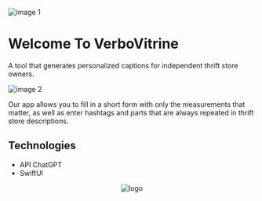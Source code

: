 
![image 1](https://github.com/kausdr/VerboVitrine/assets/86927114/344bf9f8-43f6-4c31-85e1-6c3b74d93904)

<h1>Welcome To VerboVitrine</h1>
<p>A tool that generates personalized captions for independent thrift store owners.</p>

![image 2](https://github.com/kausdr/VerboVitrine/assets/86927114/8af220f3-a656-4505-96f5-ef578b25fe59)

<p>Our app allows you to fill in a short form with only the measurements that matter, as well as enter hashtags and parts that are always repeated in thrift store descriptions.</p>

<h2>Technologies</h2>
<ul>
  <li>API ChatGPT</li>
   <li>SwiftUI</li>
</ul>

<div align="center">
  <img src="https://github.com/kausdr/VerboVitrine/assets/86927114/c71ff6bc-4c6d-456c-a641-bfc96e3f2abd" alt="logo">
</div>


